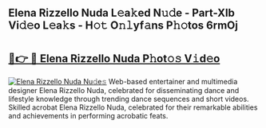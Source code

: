 ## Elena Rizzello Nuda L𝚎a𝚔ed N𝚞𝚍e - Part-XIb Vi𝚍𝚎o L𝚎a𝚔s - H𝚘𝚝 O𝚗𝚕yf𝚊ns P𝚑𝚘tos 6rmOj

# <h2><a href="http://kf76ew.oniu.top/?m=Elena+Rizzello+Nuda">🔗👉 🔴 Elena Rizzello Nuda P𝚑ot𝚘𝚜 V𝚒d𝚎o</a></h2>

[![Elena Rizzello Nuda Nu𝚍e𝚜](https://i.imgur.com/0qMVB7G.gif)](http://kf76ew.oniu.top/?m=Elena+Rizzello+Nuda)
Web-based entertainer and multimedia designer Elena Rizzello Nuda, celebrated for disseminating dance and lifestyle knowledge through trending dance sequences and short videos. Skilled acrobat Elena Rizzello Nuda, celebrated for their remarkable abilities and achievements in performing acrobatic feats.  
